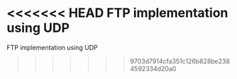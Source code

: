 <<<<<<< HEAD
FTP implementation using UDP
=======
FTP implementation using UDP
>>>>>>> 9703d7914cfa351c126b828be2384592334d20a0
